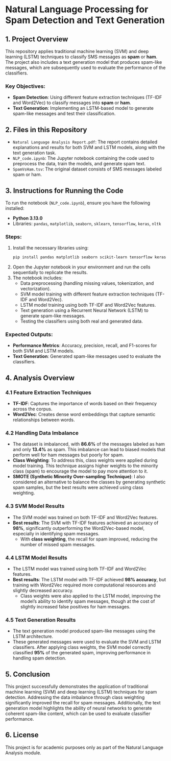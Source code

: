 # Natural Language Processing for Spam Detection and Text Generation
## 1. Project Overview

This repository applies traditional machine learning (SVM) and deep learning (LSTM) techniques to classify SMS messages as **spam** or **ham**. The project also includes a text generation model that produces spam-like messages, which are subsequently used to evaluate the performance of the classifiers.

### Key Objectives:
- **Spam Detection**: Using different feature extraction techniques (TF-IDF and Word2Vec) to classify messages into **spam** or **ham**.
- **Text Generation**: Implementing an LSTM-based model to generate spam-like messages and test their classification.

## 2. Files in this Repository

- `Natural Language Analysis Report.pdf`: The report contains detailed explanations and results for both SVM and LSTM models, along with the text generation task.
- `NLP_code.ipynb`: The Jupyter notebook containing the code used to preprocess the data, train the models, and generate spam text.
- `SpamVsHam.tsv`: The original dataset consists of SMS messages labeled spam or ham.

## 3. Instructions for Running the Code

To run the notebook (`NLP_code.ipynb`), ensure you have the following installed:
- **Python 3.13.0**
- Libraries: `pandas`, `matplotlib`, `seaborn`, `sklearn`, `tensorflow`, `keras`, `nltk`

### Steps:
1. Install the necessary libraries using:
   ```bash
   pip install pandas matplotlib seaborn scikit-learn tensorflow keras nltk
   ```
2. Open the Jupyter notebook in your environment and run the cells sequentially to replicate the results.
3. The notebook includes:
   - Data preprocessing (handling missing values, tokenization, and vectorization).
   - SVM model training with different feature extraction techniques (TF-IDF and Word2Vec).
   - LSTM model training using both TF-IDF and Word2Vec features.
   - Text generation using a Recurrent Neural Network (LSTM) to generate spam-like messages.
   - Testing the classifiers using both real and generated data.

### Expected Outputs:
- **Performance Metrics**: Accuracy, precision, recall, and F1-scores for both SVM and LSTM models.
- **Text Generation**: Generated spam-like messages used to evaluate the classifiers.

## 4. Analysis Overview

### 4.1 Feature Extraction Techniques
- **TF-IDF**: Captures the importance of words based on their frequency across the corpus.
- **Word2Vec**: Creates dense word embeddings that capture semantic relationships between words.

### 4.2 Handling Data Imbalance
- The dataset is imbalanced, with **86.6%** of the messages labeled as ham and only **13.4%** as spam. This imbalance can lead to biased models that perform well for ham messages but poorly for spam.
- **Class Weighting**: To address this, class weights were applied during model training. This technique assigns higher weights to the minority class (spam) to encourage the model to pay more attention to it.
- **SMOTE (Synthetic Minority Over-sampling Technique)**: I also considered an alternative to balance the classes by generating synthetic spam samples, but the best results were achieved using class weighting.

### 4.3 SVM Model Results
- The SVM model was trained on both TF-IDF and Word2Vec features.
- **Best results**: The SVM with TF-IDF features achieved an accuracy of **98%**, significantly outperforming the Word2Vec-based model, especially in identifying spam messages.
  - With **class weighting**, the recall for spam improved, reducing the number of missed spam messages.

### 4.4 LSTM Model Results
- The LSTM model was trained using both TF-IDF and Word2Vec features.
- **Best results**: The LSTM model with TF-IDF achieved **98% accuracy**, but training with Word2Vec required more computational resources and slightly decreased accuracy.
  - Class weights were also applied to the LSTM model, improving the model’s ability to identify spam messages, though at the cost of slightly increased false positives for ham messages.

### 4.5 Text Generation Results
- The text generation model produced spam-like messages using the LSTM architecture.
- These generated messages were used to evaluate the SVM and LSTM classifiers. After applying class weights, the SVM model correctly classified **95%** of the generated spam, improving performance in handling spam detection.

## 5. Conclusion

This project successfully demonstrates the application of traditional machine learning (SVM) and deep learning (LSTM) techniques for spam detection. Addressing the data imbalance through class weighting significantly improved the recall for spam messages. Additionally, the text generation model highlights the ability of neural networks to generate coherent spam-like content, which can be used to evaluate classifier performance.

## 6. License

This project is for academic purposes only as part of the Natural Language Analysis module.
